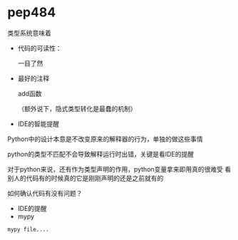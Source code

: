 # pep484

类型系统意味着

- 代码的可读性：

  一目了然

- 最好的注释

  add函数

  （额外说下，隐式类型转化是最蠢的机制）

- IDE的智能提醒

Python中的设计本意是不改变原来的解释器的行为，单独的做这些事情

python的类型不匹配不会导致解释运行时出错，关键是看IDE的提醒

对于python来说，还有作为类型声明的作用，python变量拿来即用真的很难受
看别人的代码有的时候真的它是刚刚声明的还是之前就有的

如何确认代码有没有问题？
- IDE的提醒
- mypy
```
mypy file....
```
